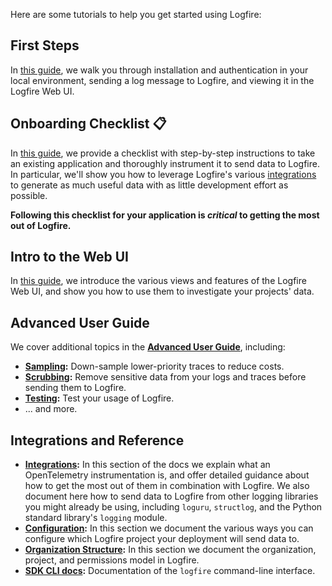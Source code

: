 Here are some tutorials to help you get started using Logfire:

## **First Steps**
In [this guide](first_steps/index.md), we walk you through installation and authentication in your local environment, sending a log message
to Logfire, and viewing it in the Logfire Web UI.

## **Onboarding Checklist 📋**
In [this guide](onboarding_checklist/index.md), we provide a checklist with step-by-step instructions to take an existing application and thoroughly
instrument it to send data to Logfire. In particular, we'll show you how to leverage Logfire's various
[integrations](../integrations/index.md) to generate as much useful data with as little development effort as possible.

**Following this checklist for your application is _critical_ to getting the most out of Logfire.**

## **Intro to the Web UI**
In [this guide](web_ui/index.md), we introduce the various views and features of the Logfire Web UI, and show you how to use them
to investigate your projects' data.

[//]: # (When we have more than one, I think it's worth adding the following section:)
[//]: # (### Use cases)
[//]: # ()
[//]: # (We have special documentation for some common use cases:)
[//]: # (* **[Web Frameworks]&#40;use_cases/web_frameworks.md&#41;:** Django, Flask, FastAPI, etc.)

[//]: # (Once we have more content, I think this would also be a useful section, somewhat different than the previous:)
[//]: # (### Case Studies)
[//]: # (* **[Investigating database performance issues with the Live view]&#40;...&#41;** [autoexplain + pgmustard])
[//]: # (* **[Monitoring deployment health]&#40;...&#41;** [dashboards + alerts])
[//]: # (* **[Investigating your data with the Live and Explore views]&#40;...&#41;**)


## **Advanced User Guide**

We cover additional topics in the **[Advanced User Guide](advanced/index.md)**, including:

* **[Sampling](advanced/sampling.md/#sampling):** Down-sample lower-priority traces to reduce costs.
* **[Scrubbing](advanced/scrubbing.md):** Remove sensitive data from your logs and traces before sending them to Logfire.
* **[Testing](advanced/testing.md):** Test your usage of Logfire.
* ... and more.

## **Integrations and Reference**

* **[Integrations](../integrations/index.md):**
In this section of the docs we explain what an OpenTelemetry instrumentation is, and offer detailed guidance about how
to get the most out of them in combination with Logfire. We also document here how to send data to Logfire from other
logging libraries you might already be using, including `loguru`, `structlog`, and the Python standard library's
`logging` module.
* **[Configuration](../reference/configuration.md):**
In this section we document the various ways you can configure which Logfire project your deployment will send data to.
* **[Organization Structure](../reference/organization_structure.md):**
In this section we document the organization, project, and permissions model in Logfire.
* **[SDK CLI docs](../reference/cli.md):**
Documentation of the `logfire` command-line interface.

